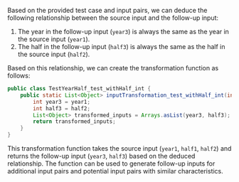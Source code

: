 Based on the provided test case and input pairs, we can deduce the following relationship between the source input and the follow-up input:

1. The year in the follow-up input (`year3`) is always the same as the year in the source input (`year1`).
2. The half in the follow-up input (`half3`) is always the same as the half in the source input (`half2`).

Based on this relationship, we can create the transformation function as follows:

```java
public class TestYearHalf_test_withHalf_int {
    public static List<Object> inputTransformation_test_withHalf_int(int year1, int half1, int half2) {
        int year3 = year1;
        int half3 = half2;
        List<Object> transformed_inputs = Arrays.asList(year3, half3);
        return transformed_inputs;
    }
}
```

This transformation function takes the source input (`year1`, `half1`, `half2`) and returns the follow-up input (`year3`, `half3`) based on the deduced relationship. The function can be used to generate follow-up inputs for additional input pairs and potential input pairs with similar characteristics.
